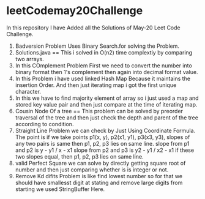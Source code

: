 # leetCodemay20Challenge
In this repository I have Added all the  Solutions of May-20 Leet Code Challenge.

1. Badversion Problem Uses Binary Search.for solving the  Problem.
2. Solutions.java  == This i solved in O(n2) time complextiy by comparing two arrays.
4. In this COmplement Problem First we need to convert the number into binary format then 1's complement then again into decimal format value.
5. In this Problem i have used linked Hash Map Because it maintains the insertion Order. And then just iterating map i got the first unique character.
6. In this we have to find majority element of array so i just used a map and stored key value pair and then just compare at the time of iterating map.
7. Cousin Node Of a tree == This problem can be solved by preorder traversal of the tree and then just check the depth and parent of the tree according to condition.
8. Straight Line Problem we can check by Just Using Coordinate Formula.
The point is if we take points p1(x, y), p2(x1, y1), p3(x3, y3), slopes of any two pairs is same then p1, p2, p3 lies on same line.
slope from p1 and p2 is y - y1 / x - x1
slope from p2 and p3 is y2 - y1 / x2 - x1
if these two slopes equal, then p1, p2, p3 lies on same line.
9. valid Perfect Square we can solve by directly getting square root of number and then just comparing whether is is integer or not.
10. Remove Kd difits Problem is like find lowest number so for that we should have smallesst digit at stating  and remove large digits from starting we  used StringBuffer Here.
